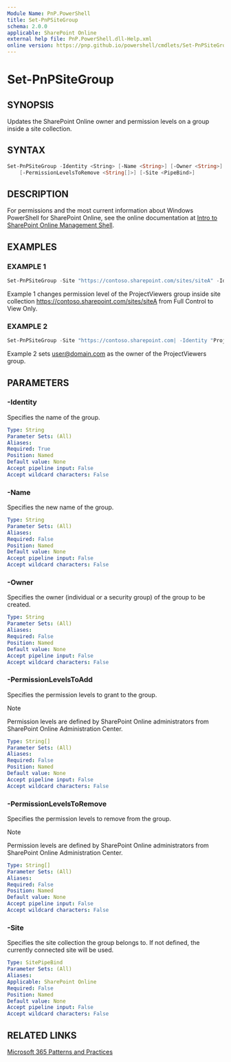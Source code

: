 ```yaml
---
Module Name: PnP.PowerShell
title: Set-PnPSiteGroup
schema: 2.0.0
applicable: SharePoint Online
external help file: PnP.PowerShell.dll-Help.xml
online version: https://pnp.github.io/powershell/cmdlets/Set-PnPSiteGroup.html
---
```

 
# Set-PnPSiteGroup

## SYNOPSIS

Updates the SharePoint Online owner and permission levels on a group inside a site collection.

## SYNTAX

```powershell
Set-PnPSiteGroup -Identity <String> [-Name <String>] [-Owner <String>] [-PermissionLevelsToAdd <String[]>] 
    [-PermissionLevelsToRemove <String[]>] [-Site <PipeBind>]
```

## DESCRIPTION

For permissions and the most current information about Windows PowerShell for SharePoint Online, see the online documentation at [Intro to SharePoint Online Management Shell](https://docs.microsoft.com/powershell/sharepoint/sharepoint-online/introduction-sharepoint-online-management-shell?view=sharepoint-ps).

## EXAMPLES

### EXAMPLE 1

```powershell
Set-PnPSiteGroup -Site "https://contoso.sharepoint.com/sites/siteA" -Identity "ProjectViewers" -PermissionLevelsToRemove "Full Control" -PermissionLevelsToAdd "View Only"
```

Example 1 changes permission level of the ProjectViewers group inside site collection https://contoso.sharepoint.com/sites/siteA from Full Control to View Only.

### EXAMPLE 2

```powershell
Set-PnPSiteGroup -Site "https://contoso.sharepoint.com| -Identity "ProjectViewers" -Owner user@domain.com
```

Example 2 sets user@domain.com as the owner of the ProjectViewers group.

## PARAMETERS

### -Identity

Specifies the name of the group.

```yaml
Type: String
Parameter Sets: (All)
Aliases:
Required: True
Position: Named
Default value: None
Accept pipeline input: False
Accept wildcard characters: False
```

### -Name

Specifies the new name of the group.

```yaml
Type: String
Parameter Sets: (All)
Aliases:
Required: False
Position: Named
Default value: None
Accept pipeline input: False
Accept wildcard characters: False
```

### -Owner

Specifies the owner (individual or a security group) of the group to be created.

```yaml
Type: String
Parameter Sets: (All)
Aliases:
Required: False
Position: Named
Default value: None
Accept pipeline input: False
Accept wildcard characters: False
```

### -PermissionLevelsToAdd

Specifies the permission levels to grant to the group.

> [!NOTE]
> Permission levels are defined by SharePoint Online administrators from SharePoint Online Administration Center.  

```yaml
Type: String[]
Parameter Sets: (All)
Aliases:
Required: False
Position: Named
Default value: None
Accept pipeline input: False
Accept wildcard characters: False
```

### -PermissionLevelsToRemove

Specifies the permission levels to remove from the group.

> [!NOTE]
> Permission levels are defined by SharePoint Online administrators from SharePoint Online Administration Center.  

```yaml
Type: String[]
Parameter Sets: (All)
Aliases:
Required: False
Position: Named
Default value: None
Accept pipeline input: False
Accept wildcard characters: False
```

### -Site

Specifies the site collection the group belongs to. If not defined, the currently connected site will be used.

```yaml
Type: SitePipeBind
Parameter Sets: (All)
Aliases:
Applicable: SharePoint Online
Required: False
Position: Named
Default value: None
Accept pipeline input: False
Accept wildcard characters: False
```

## RELATED LINKS

[Microsoft 365 Patterns and Practices](https://aka.ms/m365pnp)

